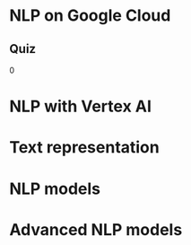 # NLP on Google Cloud
## Quiz
0
# NLP with Vertex AI
# Text representation
# NLP models
# Advanced NLP models
